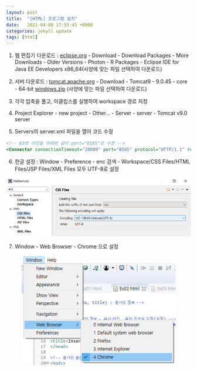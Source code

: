 ```yaml
---
layout: post
title:  "[HTML] 프로그램 설치"
date:   2021-04-08 17:55:45 +0900
categories: jekyll update
tags: [html]
---
```

1) 웹 편집기 다운로드
: [eclipse.org](http://eclipse.org) - Download - Download Packages - More Downloads - Older Versions - Photon - R Packages - Eclipse IDE for Java EE Developers x86_64(사양에 맞는 파일 선택하여 다운로드)

2) 서버 다운로드
: [tomcat.apache.org](http://tomcat.apache.org) - Download - Tomcat9 - 9.0.45 - core - 64-bit [windows.zip](http://windows.zip) (사양에 맞는 파일 선택하여 다운로드)

3) 각각 압축을 풀고, 이클립스를 실행하여 workspace 경로 지정

4) Project Explorer - new project - Other... - Server - server - Tomcat v9.0 server

5) Servers의 server.xml 파일을 열어 코드 수정

```xml
<!-- 63번 라인을 아래와 같이 port="8585"로 수정 -->
<Connector connectionTimeout="20000" port="8585" protocol="HTTP/1.1" redirectPort="8443"/>
```

6) 한글 설정 : Window - Preference - enc 검색 - Workspace/CSS Files/HTML Files/JSP Files/XML Files 모두 UTF-8로 설정

<p align="center"><img src="../assets/img/images/210419/06.png"></p>

7) Window - Web Browser - Chrome 으로 설정

<p align="center"><img src="../assets/img/images/210419/07.png"></p>




